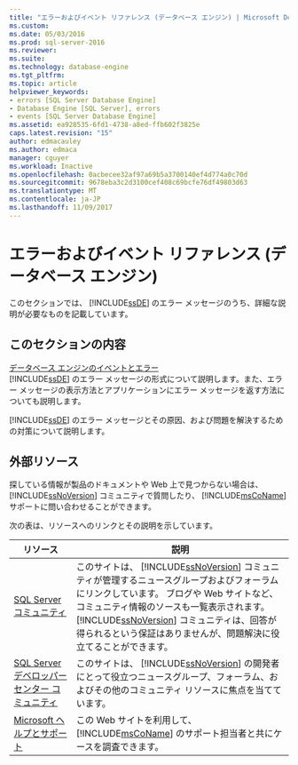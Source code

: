 ```yaml
---
title: "エラーおよびイベント リファレンス (データベース エンジン) | Microsoft Docs"
ms.custom: 
ms.date: 05/03/2016
ms.prod: sql-server-2016
ms.reviewer: 
ms.suite: 
ms.technology: database-engine
ms.tgt_pltfrm: 
ms.topic: article
helpviewer_keywords:
- errors [SQL Server Database Engine]
- Database Engine [SQL Server], errors
- events [SQL Server Database Engine]
ms.assetid: ea928535-6fd1-4738-a8ed-ffb602f3825e
caps.latest.revision: "15"
author: edmacauley
ms.author: edmaca
manager: cguyer
ms.workload: Inactive
ms.openlocfilehash: 0acbecee32af97a69b5a3700140ef4d774a0c70d
ms.sourcegitcommit: 9678eba3c2d3100cef408c69bcfe76df49803d63
ms.translationtype: MT
ms.contentlocale: ja-JP
ms.lasthandoff: 11/09/2017
---
```

# <a name="errors-and-events-reference-database-engine"></a>エラーおよびイベント リファレンス (データベース エンジン)
  このセクションでは、 [!INCLUDE[ssDE](../../includes/ssde-md.md)] のエラー メッセージのうち、詳細な説明が必要なものを記載しています。  
  
## <a name="in-this-section"></a>このセクションの内容  
 [データベース エンジンのイベントとエラー](../../relational-databases/errors-events/database-engine-events-and-errors.md)  
 [!INCLUDE[ssDE](../../includes/ssde-md.md)] のエラー メッセージの形式について説明します。また、エラー メッセージの表示方法とアプリケーションにエラー メッセージを返す方法についても説明します。  
  
 [!INCLUDE[ssDE](../../includes/ssde-md.md)] のエラー メッセージとその原因、および問題を解決するための対策について説明します。  
  
## <a name="external-resources"></a>外部リソース  
 探している情報が製品のドキュメントや Web 上で見つからない場合は、 [!INCLUDE[ssNoVersion](../../includes/ssnoversion-md.md)] コミュニティで質問したり、 [!INCLUDE[msCoName](../../includes/msconame-md.md)] サポートに問い合わせることができます。  
  
 次の表は、リソースへのリンクとその説明を示しています。  
  
|リソース|説明|  
|--------------|-----------------|  
|[SQL Server コミュニティ](http://go.microsoft.com/fwlink/?LinkId=42455)|このサイトは、 [!INCLUDE[ssNoVersion](../../includes/ssnoversion-md.md)] コミュニティが管理するニュースグループおよびフォーラムにリンクしています。 ブログや Web サイトなど、コミュニティ情報のソースも一覧表示されます。 [!INCLUDE[ssNoVersion](../../includes/ssnoversion-md.md)] コミュニティは、回答が得られるという保証はありませんが、問題解決に役立てることができます。|  
|[SQL Server デベロッパー センター コミュニティ](http://go.microsoft.com/fwlink/?LinkId=42456)|このサイトは、 [!INCLUDE[ssNoVersion](../../includes/ssnoversion-md.md)] の開発者にとって役立つニュースグループ、フォーラム、およびその他のコミュニティ リソースに焦点を当てています。|  
|[Microsoft ヘルプとサポート](http://go.microsoft.com/fwlink/?linkid=16419)|この Web サイトを利用して、 [!INCLUDE[msCoName](../../includes/msconame-md.md)] のサポート担当者と共にケースを調査できます。|  
  
  
